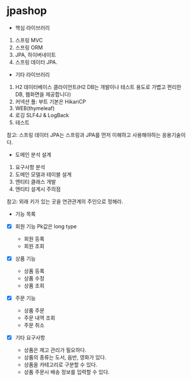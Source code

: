 # jpashop

- 핵심 라이브러리
1. 스프링 MVC
2. 스프링 ORM
3. JPA, 하이버네이트
4. 스프링 데이터 JPA.

- 기타 라이브러리
1. H2 데이터베이스 클라이언트(H2 DB는 개발이나 테스트 용도로 가볍고 편리한 DB, 웹화면을 제공합니다)
2. 커넥션 풀: 부트 기본은 HikariCP
3. WEB(thymeleaf)
4. 로깅 SLF4J & LogBack
5. 테스트

참고: 스프링 데이터 JPA는 스프링과 JPA를 먼저 이해하고 사용해야하는 응용기술이다.



- 도메인 분석 설계
1. 요구사항 분석
2. 도메인 모델과 테이블 설계
3. 엔티티 클래스 개발
4. 엔티티 설계시 주의점

참고: 외래 키가 있는 곳을 연관관계의 주인으로 정해라.

- 기능 목록

- [x] 회원 기능  Pk값은 long type
  - 회원 등록
  - 회원 조회

- [x] 상품 기능
  - 상품 등록
  - 상품 수정
  - 상품 조회
- [x] 주문 기능
  - 상품 주문
  - 주문 내역 조회
  - 주문 취소 
- [x] 기타 요구사항
  - 상품은 제고 관리가 필요하다.
  - 상품의 종류는 도서, 음반, 영화가 있다.
  - 상품을 카테고리로 구분할 수 있다.
  - 상품 주문시 배송 정보를 입력할 수 있다.
  
  
